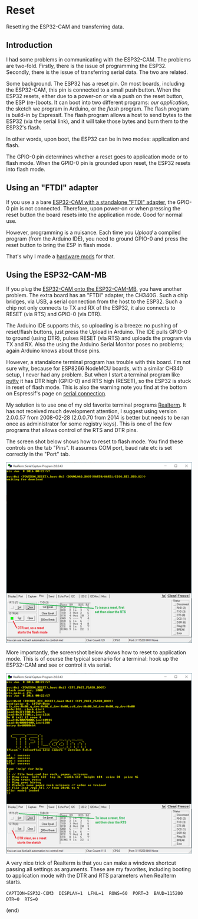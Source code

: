 # Reset
Resetting the ESP32-CAM and transferring data.

## Introduction

I had some problems in communicating with the ESP32-CAM.
The problems are two-fold. Firstly, there is the issue of programming the ESP32. 
Secondly, there is the issue of transferring serial data.
The two are related.

Some background. The ESP32 has a reset pin. On most boards, including the ESP32-CAM, this pin is connected to a small push button.
When the ESP32 resets, either due to a power-on or via a push on the reset button, the ESP (re-)boots. It can boot into two different programs: 
_our application_, the sketch we program in Arduino, or the _flash_ program. The flash program is build-in by Espressif. 
The flash program allows a host to send bytes to the ESP32 (via the serial link), and it will take those bytes and burn them to the ESP32's flash.

In other words, upon boot, the ESP32 can be in two modes: application and flash.

The GPIO-0 pin determines whether a reset goes to application mode or to flash mode. 
When the GPIO-0 pin is grounded upon reset, the ESP32 resets into flash mode.


## Using an "FTDI" adapter

If you use a a bare [ESP32-CAM with a standalone "FTDI" adapter](https://www.aliexpress.com/item/4000016600649.html), the GPIO-0 pin is not connected.
Therefore, upon power-on or when pressing the reset button the board resets into the application mode. 
Good for normal use.

However, programming is a nuisance.
Each time you _Upload_ a compiled program (from the Arduino IDE), 
you need to ground GPIO-0 and press the reset button to bring the ESP in flash mode.

That's why I made a [hardware mods](../hwmods) for that.


## Using the ESP32-CAM-MB 

If you plug the [ESP32-CAM onto the ESP32-CAM-MB](https://www.aliexpress.com/item/1005001810692306.html), you have another problem. 
The extra board has an "FTDI" adapter, the CH340G. Such a chip bridges, via USB, a serial connection from the host to the ESP32.
Such a chip not only connects to TX and RX of the ESP32, it also connects to RESET (via RTS) and GPIO-0 (via DTR).

The Arduino IDE supports this, so uploading is a breeze: no pushing of reset/flash buttons, just press the Upload in Arduino.
The IDE pulls GPIO-0 to ground (using DTR), pulses RESET (via RTS) and uploads the program via TX and RX.
Also the using the Arduino Serial Monitor poses no problems; again Arduino knows about those pins.

However, a standalone terminal program has trouble with this board. 
I'm not sure why, because for ESP8266 NodeMCU boards, with a similar CH340 setup, I never had any problem.
But when I start a terminal program like [putty](https://www.putty.org/) 
it has DTR high (GPIO-0) and RTS high (RESET), so the ESP32 is stuck in reset of flash mode.
This is also the warning note you find at the bottom on Espressif's page on 
[serial connection](https://docs.espressif.com/projects/esp-idf/en/latest/esp32/get-started/establish-serial-connection.html).

My solution is to use one of my old favorite terminal programs [Realterm](https://realterm.sourceforge.io/).
It has not received much development attention, I suggest using version 2.0.0.57 from 2008-02-28
(2.0.0.70 from 2014 is better but needs to be ran once as administrator for some registry keys).
This is one of the few programs that allows control of the RTS and DTR pins.

The screen shot below shows how to reset to flash mode.
You find these controls on the tab "Pins".
It assumes COM port, baud rate etc is set correctly in the "Port" tab.

![Reset to flash](reset-to-flash.png)

More importantly, the screenshot below shows how to reset to application mode. 
This is of course the typical scenario for a terminal: hook up the ESP32-CAM and see or control it via serial.

![Reset to application](reset-to-application.png)

A very nice trick of Realterm is that you can make a windows shortcut passing all settings as arguments.
These are my favorites, including booting to application mode with the DTR and RTS parameters when Realterm starts.

```
CAPTION=ESP32-COM3  DISPLAY=1  LFNL=1  ROWS=60  PORT=3  BAUD=115200  DTR=0  RTS=0
```

(end)